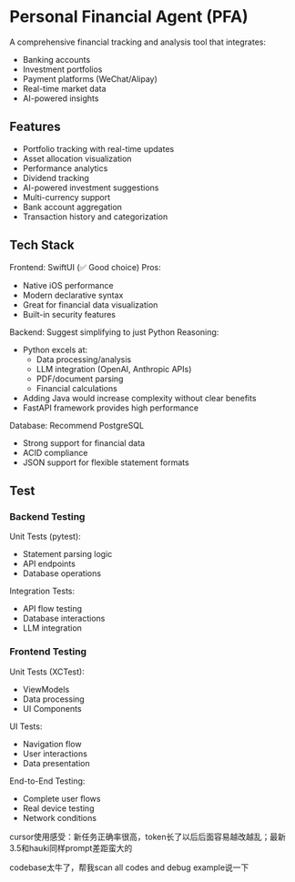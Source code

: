 # Personal Financial Agent (PFA)

A comprehensive financial tracking and analysis tool that integrates:
- Banking accounts
- Investment portfolios
- Payment platforms (WeChat/Alipay)
- Real-time market data
- AI-powered insights

## Features

- Portfolio tracking with real-time updates
- Asset allocation visualization
- Performance analytics
- Dividend tracking
- AI-powered investment suggestions
- Multi-currency support
- Bank account aggregation
- Transaction history and categorization

## Tech Stack

Frontend: SwiftUI (✅ Good choice)
Pros:
- Native iOS performance
- Modern declarative syntax
- Great for financial data visualization
- Built-in security features

Backend: Suggest simplifying to just Python
Reasoning:
- Python excels at:
  - Data processing/analysis
  - LLM integration (OpenAI, Anthropic APIs)
  - PDF/document parsing
  - Financial calculations
- Adding Java would increase complexity without clear benefits
- FastAPI framework provides high performance

Database: Recommend PostgreSQL
- Strong support for financial data
- ACID compliance
- JSON support for flexible statement formats

## Test

### Backend Testing

Unit Tests (pytest):
   - Statement parsing logic
   - API endpoints
   - Database operations

Integration Tests:
   - API flow testing
   - Database interactions
   - LLM integration

### Frontend Testing

Unit Tests (XCTest):
   - ViewModels
   - Data processing
   - UI Components

UI Tests:
   - Navigation flow
   - User interactions
   - Data presentation

End-to-End Testing:
   - Complete user flows
   - Real device testing
   - Network conditions



cursor使用感受：新任务正确率很高，token长了以后后面容易越改越乱；最新3.5和hauki同样prompt差距蛮大的

codebase太牛了，帮我scan all codes and debug example说一下